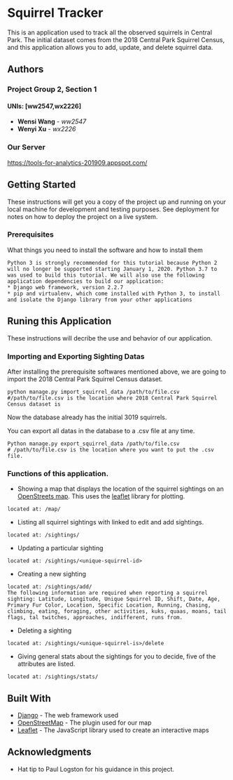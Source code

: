 # Squirrel Tracker

This is an application used to track all the observed squirrels in Central Park. The initial dataset comes from the 2018 Central Park Squirrel Census, and this application allows you to add, update, and delete squirrel data.

## Authors

### Project Group 2, Section 1
#### UNIs: [ww2547,wx2226]
* **Wensi Wang** - *ww2547*
* **Wenyi Xu** - *wx2226* 

### Our Server
https://tools-for-analytics-201909.appspot.com/

## Getting Started

These instructions will get you a copy of the project up and running on your local machine for development and testing purposes. See deployment for notes on how to deploy the project on a live system.

### Prerequisites

What things you need to install the software and how to install them

```
Python 3 is strongly recommended for this tutorial because Python 2 will no longer be supported starting January 1, 2020. Python 3.7 to was used to build this tutorial. We will also use the following application dependencies to build our application:
* Django web framework, version 2.2.7
* pip and virtualenv, which come installed with Python 3, to install and isolate the Django library from your other applications
```

## Runing this Application

These instructions will decribe the use and behavior of our application.

### Importing and Exporting Sighting Datas
After installing the prerequisite softwares mentioned above, we are going to import the 2018 Central Park Squirrel Census dataset.
```
python manage.py import_squirrel_data /path/to/file.csv 
#/path/to/file.csv is the location where 2018 Central Park Squirrel Census dataset is
```

Now the database already has the initial 3019 squirrels.

You can export all datas in the database to a .csv file at any time.
```
Python manage.py export_squirrel_data /path/to/file.csv  
# /path/to/file.csv is the location where you want to put the .csv file.
```
### Functions of this application.
* Showing a map that displays the location of the squirrel sightings on an [OpenStreets map](https://www.openstreetmap.org/about/). This uses the [leaflet](https://leafletjs.com/) library for plotting.
```
located at: /map/
```
* Listing all squirrel sightings with linked to edit and add sightings.
```
located at: /sightings/
```
* Updating a particular sighting
```
located at: /sightings/<unique-squirrel-id>
```
* Creating a new sighting
```
located at: /sightings/add/
The following information are required when reporting a squirrel sighting: Latitude, Longitude, Unique Squirrel ID, Shift, Date, Age, Primary Fur Color, Location, Specific Location, Running, Chasing, climbing, eating, foraging, other activities, kuks, quaas, moans, tail flags, tal twitches, approaches, indifferent, runs from.
```
* Deleting a sighting
```
located at: /sightings/<unique-squirrel-is>/delete
```
* Giving general stats about the sightings for you to decide, five of the attributes are listed.
```
located at: /sightings/stats/
```

## Built With

* [Django](https://www.djangoproject.com/) - The web framework used
* [OpenStreetMap](https://www.openstreetmap.org/) - The plugin used for our map
* [Leaflet](https://leafletjs.com/) - The JavaScript library used to create an interactive maps

## Acknowledgments

* Hat tip to Paul Logston for his guidance in this project.

